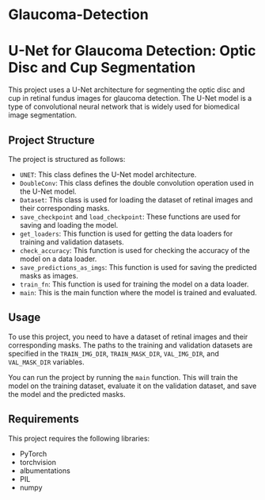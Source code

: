 # Glaucoma-Detection
# U-Net for Glaucoma Detection: Optic Disc and Cup Segmentation

This project uses a U-Net architecture for segmenting the optic disc and cup in retinal fundus images for glaucoma detection. The U-Net model is a type of convolutional neural network that is widely used for biomedical image segmentation.

## Project Structure

The project is structured as follows:

- `UNET`: This class defines the U-Net model architecture.
- `DoubleConv`: This class defines the double convolution operation used in the U-Net model.
- `Dataset`: This class is used for loading the dataset of retinal images and their corresponding masks.
- `save_checkpoint` and `load_checkpoint`: These functions are used for saving and loading the model.
- `get_loaders`: This function is used for getting the data loaders for training and validation datasets.
- `check_accuracy`: This function is used for checking the accuracy of the model on a data loader.
- `save_predictions_as_imgs`: This function is used for saving the predicted masks as images.
- `train_fn`: This function is used for training the model on a data loader.
- `main`: This is the main function where the model is trained and evaluated.

## Usage

To use this project, you need to have a dataset of retinal images and their corresponding masks. The paths to the training and validation datasets are specified in the `TRAIN_IMG_DIR`, `TRAIN_MASK_DIR`, `VAL_IMG_DIR`, and `VAL_MASK_DIR` variables.

You can run the project by running the `main` function. This will train the model on the training dataset, evaluate it on the validation dataset, and save the model and the predicted masks.

## Requirements

This project requires the following libraries:

- PyTorch
- torchvision
- albumentations
- PIL
- numpy

